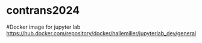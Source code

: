 # contrans2024

#Docker image for jupyter lab
https://hub.docker.com/repository/docker/hallemiller/jupyterlab_dev/general
